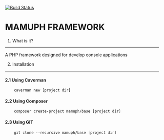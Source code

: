 [![Build Status](https://travis-ci.org/Mamuph/base.svg?branch=master)](https://travis-ci.org/Mamuph/base)


MAMUPH FRAMEWORK
================

1. What is it?
--------------

A PHP framework designed for develop console applications



2. Installation
---------------

#### 2.1 Using Caverman

        caverman new [project dir]
        
        
#### 2.2 Using Composer

        composer create-project mamuph/base [project dir]
        
        
#### 2.3 Using GIT

        git clone --recursive mamuph/base [project dir]
        


